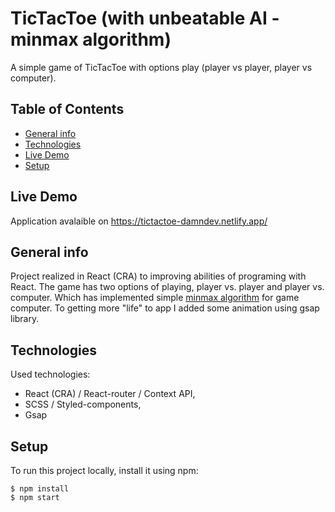 # TicTacToe (with unbeatable AI - minmax algorithm)

A simple game of TicTacToe with options play (player vs player, player vs computer).

## Table of Contents

- [General info](#general-info)
- [Technologies](#technologies)
- [Live Demo](#live-demo)
- [Setup](#setup)

## Live Demo

Application avalaible on https://tictactoe-damndev.netlify.app/

## General info

Project realized in React (CRA) to improving abilities of programing with React. The game has two options of playing, player vs. player and player vs. computer. Which has implemented simple [minmax algorithm](https://en.wikipedia.org/wiki/Minimax) for game computer. To getting more "life" to app I added some animation using gsap library.

## Technologies

Used technologies:

- React (CRA) / React-router / Context API,
- SCSS / Styled-components,
- Gsap

## Setup

To run this project locally, install it using npm:

```
$ npm install
$ npm start
```
